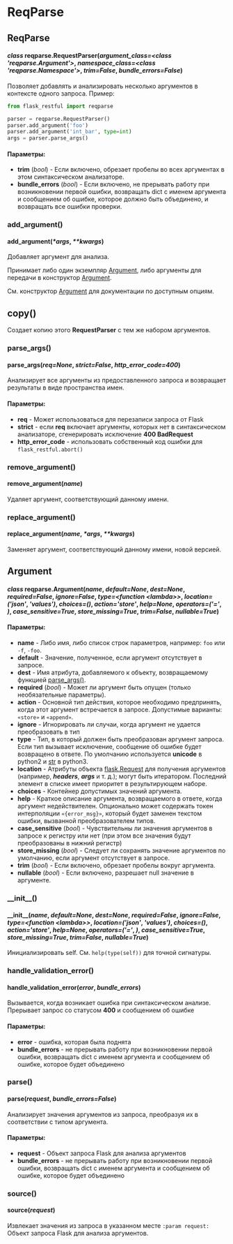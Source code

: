 # ReqParse

## ReqParse

#### _class_ reqparse.RequestParser(_argument\_class=\<class 'reqparse.Argument'>_, _namespace\_class=\<class 'reqparse.Namespace'>_, _trim=False_, _bundle\_errors=False_)

Позволяет добавлять и анализировать несколько аргументов в контексте одного запроса. Пример:

```python
from flask_restful import reqparse

parser = reqparse.RequestParser()
parser.add_argument('foo')
parser.add_argument('int_bar', type=int)
args = parser.parse_args()
```

#### Параметры:

* **trim** (_bool_) - Если включено, обрезает пробелы во всех аргументах в этом синтаксическом анализаторе.
* **bundle\_errors** (_bool_) - Если включено, не прерывать работу при возникновении первой ошибки, возвращать dict с именем аргумента и сообщением об ошибке, которое должно быть объединено, и возвращать все ошибки проверки.

### add\_argument()

#### add\_argument(_\*args_, _\*\*kwargs_)

Добавляет аргумент для анализа.

Принимает либо один экземпляр [Argument](reqparse.md#argument), либо аргументы для передачи в конструктор [Argument](reqparse.md#argument).

См. конструктор [Argument](reqparse.md#argument) для документации по доступным опциям.

## copy()

Создает копию этого **RequestParser** с тем же набором аргументов.

### parse\_args()

#### parse\_args(_req=None_, _strict=False_, _http\_error\_code=400_)

Анализирует все аргументы из предоставленного запроса и возвращает результаты в виде пространства имен.

#### Параметры:

* **req** - Может использоваться для перезаписи запроса от Flask
* **strict** - если **req** включает аргументы, которых нет в синтаксическом анализаторе, сгенерировать исключение **400 BadRequest**
* **http\_error\_code** - использовать собственный код ошибки для `flask_restful.abort()`

### remove\_argument()

#### remove\_argument(_name_)

Удаляет аргумент, соответствующий данному имени.

### replace\_argument()

#### replace\_argument(_name_, _\*args_, _\*\*kwargs_)

Заменяет аргумент, соответствующий данному имени, новой версией.

## Argument

#### _class_ reqparse.Argument(_name_, _default=None_, _dest=None_, _required=False_, _ignore=False_, _type=\<function \<lambda>>_, _location=('json'_, _'values')_, _choices=()_, _action='store'_, _help=None_, _operators=('='_, _)_, _case\_sensitive=True_, _store\_missing=True_, _trim=False_, _nullable=True_)

#### Параметры:

* **name** - Либо имя, либо список строк параметров, например: `foo` или `-f`, `-foo`.
* **default** - Значение, полученное, если аргумент отсутствует в запросе.
* **dest** - Имя атрибута, добавляемого к объекту, возвращаемому функцией [parse\_args()](reqparse.md#parse\_args).
* **required** (_bool_) - Может ли аргумент быть опущен (только необязательные параметры).
* **action** - Основной тип действия, которое необходимо предпринять, когда этот аргумент встречается в запросе. Допустимые варианты: `«store»` и `«append»`.
* **ignore** - Игнорировать ли случаи, когда аргумент не удается преобразовать в тип
* **type** - Тип, в который должен быть преобразован аргумент запроса. Если тип вызывает исключение, сообщение об ошибке будет возвращено в ответе. По умолчанию используется **unicode** в python2 и [str](https://docs.python.org/3/library/stdtypes.html#str) в python3.
* **location** - Атрибуты объекта [flask.Request](https://flask.palletsprojects.com/en/1.1.x/api/#flask.Request) для получения аргументов (например, _**headers**_, _**args**_ и т. д.); могут быть итератором. Последний элемент в списке имеет приоритет в результирующем наборе.
* **choices** - Контейнер допустимых значений аргумента.
* **help** - Краткое описание аргумента, возвращаемого в ответе, когда аргумент недействителен. Опционально может содержать токен интерполяции `«{error_msg}»`, который будет заменен текстом ошибки, вызванной преобразователем типов.
* **case\_sensitive** (_bool_) - Чувствительны ли значения аргументов в запросе к регистру или нет (при этом все значения будут преобразованы в нижний регистр)
* **store\_missing** (_bool_) - Следует ли сохранять значение аргументов по умолчанию, если аргумент отсутствует в запросе.
* **trim** (_bool_) - Если включено, обрезает пробелы вокруг аргумента.
* **nullable** (_bool_) - Если включено, разрешает null значение в аргументе.

### \_\_init\_\_()

#### \_\_init\_\_(_name_, _default=None_, _dest=None_, _required=False_, _ignore=False_, _type=\<function \<lambda>>_, _location=('json'_, _'values')_, _choices=()_, _action='store'_, _help=None_, _operators=('='_, _)_, _case\_sensitive=True_, _store\_missing=True_, _trim=False_, _nullable=True_)

Инициализировать self. См. `help(type(self))` для точной сигнатуры.

### handle\_validation\_error()

#### handle\_validation\_error(_error_, _bundle\_errors_)

Вызывается, когда возникает ошибка при синтаксическом анализе. Прерывает запрос со статусом **400** и сообщением об ошибке

#### Параметры:

* **error** - ошибка, которая была поднята
* **bundle\_errors** - не прерывать работу при возникновении первой ошибки, возвращать dict с именем аргумента и сообщением об ошибке, которое будет объединено

### parse()

#### parse(_request_, _bundle\_errors=False_)

Анализирует значения аргументов из запроса, преобразуя их в соответствии с типом аргумента.

#### Параметры:

* **request** - Объект запроса Flask для анализа аргументов
* **bundle\_errors** - не прерывать работу при возникновении первой ошибки, возвращать dict с именем аргумента и сообщением об ошибке, которое будет объединено

### source()

#### source(_request_)

Извлекает значения из запроса в указанном месте `:param request:` Объект запроса Flask для анализа аргументов.
